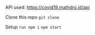 API used: https://covid19.mathdro.id/api

Clone this repo
`git clone`

Setup
`run npm i`
`npm start`

